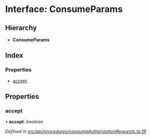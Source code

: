 # Interface: ConsumeParams

## Hierarchy

* **ConsumeParams**

## Index

### Properties

* [accept](consumeparams.md#accept)

## Properties

###  accept

• **accept**: *boolean*

*Defined in [src/api/procedures/consumeAuthorizationRequests.ts:19](https://github.com/PolymathNetwork/polymesh-sdk/blob/4f2fd432/src/api/procedures/consumeAuthorizationRequests.ts#L19)*
